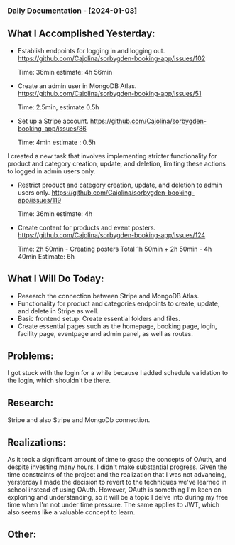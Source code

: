### Daily Documentation - [2024-01-03]

## What I Accomplished Yesterday:

- Establish endpoints for logging in and logging out. https://github.com/Cajolina/sorbygden-booking-app/issues/102

  Time: 36min estimate: 4h 56min

- Create an admin user in MongoDB Atlas. https://github.com/Cajolina/sorbygden-booking-app/issues/51

  Time: 2.5min, estimate 0.5h

- Set up a Stripe account. https://github.com/Cajolina/sorbygden-booking-app/issues/86

  Time: 4min estimate : 0.5h

I created a new task that involves implementing stricter functionality for product and category creation, update, and deletion, limiting these actions to logged in admin users only.

- Restrict product and category creation, update, and deletion to admin users only. https://github.com/Cajolina/sorbygden-booking-app/issues/119

  Time: 36min estimate: 4h

- Create content for products and event posters. https://github.com/Cajolina/sorbygden-booking-app/issues/124

  Time: 2h 50min - Creating posters
  Total 1h 50min + 2h 50min - 4h 40min
  Estimate: 6h

## What I Will Do Today:

- Research the connection between Stripe and MongoDB Atlas.
- Functionality for product and categories endpoints to create, update, and delete in Stripe as well.
- Basic frontend setup: Create essential folders and files.
- Create essential pages such as the homepage, booking page, login, facility page, eventpage and admin panel, as well as routes.

## Problems:

I got stuck with the login for a while because I added schedule validation to the login, which shouldn't be there.

## Research:

Stripe and also Stripe and MongoDb connection.

## Realizations:

As it took a significant amount of time to grasp the concepts of OAuth, and despite investing many hours, I didn't make substantial progress. Given the time constraints of the project and the realization that I was not advancing, yersterday I made the decision to revert to the techniques we've learned in school instead of using OAuth. However, OAuth is something I'm keen on exploring and understanding, so it will be a topic I delve into during my free time when I'm not under time pressure. The same applies to JWT, which also seems like a valuable concept to learn.

## Other:
